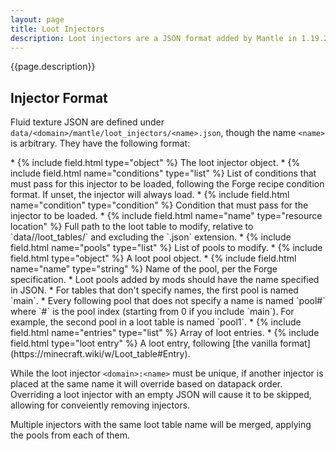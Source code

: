 ```yaml
---
layout: page
title: Loot Injectors
description: Loot injectors are a JSON format added by Mantle in 1.19.2 which allow adding new entries to a loot table without modifying the original table JSON. This provides better mod comparability with other mods doing the same sorts of modifications. 
---
```

{{page.description}}

## Injector Format

Fluid texture JSON are defined under `data/<domain>/mantle/loot_injectors/<name>.json`, though the name `<name>` is arbitrary. They have the following format:

<div class="treeview" markdown=1>
* {% include field.html type="object" %} The loot injector object.
    * {% include field.html name="conditions" type="list" %} List of conditions that must pass for this injector to be loaded, following the Forge recipe condition format. If unset, the injector will always load.
        * {% include field.html name="condition" type="condition" %} Condition that must pass for the injector to be loaded.
    * {% include field.html name="name" type="resource location" %} Full path to the loot table to modify, relative to `data/<domain>/loot_tables/` and excluding the `.json` extension.
    * {% include field.html name="pools" type="list" %} List of pools to modify.
        * {% include field.html type="object" %} A loot pool object.
            * {% include field.html name="name" type="string" %} Name of the pool, per the Forge specification.
                * Loot pools added by mods should have the name specified in JSON.
                * For tables that don't specify names, the first pool is named `main`.
                * Every following pool that does not specify a name is named `pool#` where `#` is the pool index (starting from 0 if you include `main`). For example, the second pool in a loot table is named `pool1`.
            * {% include field.html name="entries" type="list" %} Array of loot entries.
                * {% include field.html type="loot entry" %} A loot entry, following [the vanilla format](https://minecraft.wiki/w/Loot_table#Entry).
</div>

While the loot injector `<domain>:<name>` must be unique, if another injector is placed at the same name it will override based on datapack order. Overriding a loot injector with an empty JSON will cause it to be skipped, allowing for conveiently removing injectors.

Multiple injectors with the same loot table name will be merged, applying the pools from each of them.